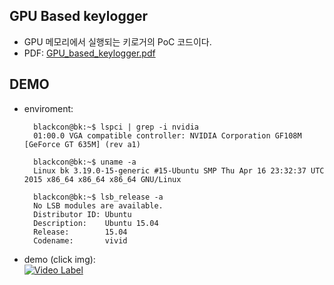 GPU Based keylogger
-------------------
* GPU 메모리에서 실행되는 키로거의 PoC 코드이다.
* PDF: [GPU_based_keylogger.pdf](/gpu-based-keylogger.pdf)

DEMO
----
* enviroment:

        blackcon@bk:~$ lspci | grep -i nvidia
        01:00.0 VGA compatible controller: NVIDIA Corporation GF108M [GeForce GT 635M] (rev a1)

        blackcon@bk:~$ uname -a
        Linux bk 3.19.0-15-generic #15-Ubuntu SMP Thu Apr 16 23:32:37 UTC 2015 x86_64 x86_64 x86_64 GNU/Linux

        blackcon@bk:~$ lsb_release -a
        No LSB modules are available.
        Distributor ID: Ubuntu
        Description:    Ubuntu 15.04
        Release:        15.04
        Codename:       vivid

* demo (click img):  
[![Video Label](https://t1.daumcdn.net/thumb/C640x360.q50.fjpg/?fname=http://t1.daumcdn.net/tvpot/thumb/v0310aGWPaaqtdtaAEidUAW/thumb.png)](https://blackcon.tistory.com/136)
